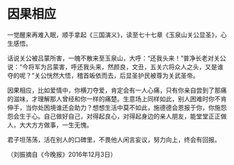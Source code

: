 # 因果相应

一觉醒来再难入眠，顺手拿起《三国演义》，读至七十七章《玉泉山关公显圣》，心生感悟。 

话说关公被吕蒙所害，一魄不散来至玉泉山，大呼：“还我头来！”普净长老对关公说：“今将军为吕蒙害，呼还我头来，然颜良，文丑，五关六将众人之头，又是谁夺的呢？”关公恍然大悟，稽首皈依而去，后显圣护民被尊为关武圣帝。 

因果相应，比如爱情中，你横刀夺爱，肯定会有一人心痛，只有你亲自尝到了那痛的滋味，才理解那人曾经和你一样的痛楚。生意场上同样如此，别人困难时你不肯伸手，当你处困境谁还会助力？想想生活中莫不如此，施德德会恩报于你，你施怨怨会生于心。自己做好自己，对得起良心，对得起身边的亲人朋友，能堂堂正正做人，大大方方做事，一生无愧。 

君子坦荡荡，活在别人的口碑里，不畏他人闲言妄议，努力向上，终会有回报。 

（刘振摘自《今晚报》2016年12月3日）
